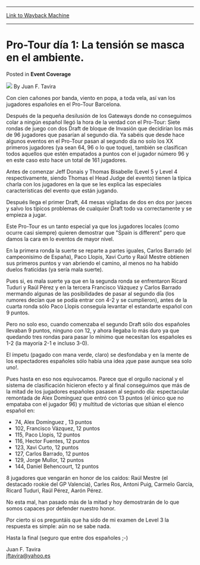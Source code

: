 
---
[Link to Wayback Machine](https://web.archive.org/web/20211208023412/https://magic.wizards.com/en/articles/archive/event-coverage/pro-tour-d%C3%ADa-1-la-tensi%C3%B3n-se-masca-en-el-ambiente-2000-01-01)

[_metadata_:author]:- "Juan F. Tavira"
[_metadata_:description]:- "Con cien cañones por banda, viento en popa, a toda vela, así van los jugadores españoles en el Pro-Tour Barcelona. Después de la pequeña desilusión de los Gateways donde no conseguimos colar a ningún español llegó la hora de la verdad con el Pro-Tour: Siete rondas de juego con dos Draft de bloque de Invasión que decidirían los más de 96 jugadores que pasarían al segundo día."
[_metadata_:generator]:- "Drupal 7 (http://drupal.org)"
[_metadata_:node]:- "762496"
[_metadata_:publish_date]:- "2000-01-01"
[_metadata_:source]:- "div-main-content"
[_metadata_:title]:- "Pro-Tour día 1: La tensión se masca en el ambiente."
[_metadata_:wayback_capture_timestamp]:- "2021-12-08 02:34:12"
[_metadata_:wayback_raw_url]:- "https://web.archive.org/web/20211208023412id_/https://magic.wizards.com/en/articles/archive/event-coverage/pro-tour-d%C3%ADa-1-la-tensi%C3%B3n-se-masca-en-el-ambiente-2000-01-01"
[_metadata_:wayback_url]:- "https://magic.wizards.com/en/articles/archive/event-coverage/pro-tour-d%C3%ADa-1-la-tensi%C3%B3n-se-masca-en-el-ambiente-2000-01-01"
---


Pro-Tour día 1: La tensión se masca en el ambiente.
===================================================



 Posted in **Event Coverage**







![](https://media.magic.wizards.com/styles/auth_small/public/generic-avatar-150_548.png)
By Juan F. Tavira











Con cien cañones por banda, viento en popa, a toda vela, así van los jugadores españoles en el Pro-Tour Barcelona.


Después de la pequeña desilusión de los Gateways donde no conseguimos colar a ningún español llegó la hora de la verdad con el Pro-Tour: Siete rondas de juego con dos Draft de bloque de Invasión que decidirían los más de 96 jugadores que pasarían al segundo día. Ya sabéis que desde hace algunos eventos en el Pro-Tour pasan al segundo día no solo los XX primeros jugadores (ya sean 64, 96 o lo que toque), también se clasifican todos aquellos que estén empatados a puntos con el jugador número 96 y en este caso esto hace un total de 161 jugadores.


Antes de comenzar Jeff Donais y Thomas Bisabelle (Level 5 y Level 4 respectivamente, siendo Thomas el Head Judge del evento) tienen la típica charla con los jugadores en la que se les explica las especiales características del evento que están jugando.


Después llega el primer Draft, 44 mesas vigiladas de dos en dos por jueces y salvo los típicos problemas de cualquier Draft todo va correctamente y se empieza a jugar.


Este Pro-Tour es un tanto especial ya que los jugadores locales (como ocurre casi siempre) quieren demostrar que "Spain is different" pero que damos la cara en lo eventos de mayor nivel.


En la primera ronda la suerte se reparte a partes iguales, Carlos Barrado (el campeonisimo de España), Paco Llopis, Xavi Curto y Raúl Mestre obtienen sus primeros puntos y van abriendo el camino, al menos no ha habido duelos fraticidas (ya sería mala suerte).


Pues si, es mala suerte ya que en la segunda ronda se enfrentaron Ricard Tuduri y Raúl Pérez y en la tercera Francisco Vázquez y Carlos Barrado mermando algunas de las posibilidades de pasar al segundo día (los rumores decían que se podía entrar con 4-2 y se cumplieron), antes de la cuarta ronda sólo Paco Llopis conseguía levantar el estandarte español con 9 puntos.


Pero no solo eso, cuando comenzaba el segundo Draft sólo dos españoles llevaban 9 puntos, ninguno con 12, y ahora llegaba lo más duro ya que quedando tres rondas para pasar lo mínimo que necesitan los españoles es 1-2 (la mayoría 2-1 e incluso 3-0).


El ímpetu (pagado con mana verde, claro) se desfondaba y en la mente de los espectadores españoles sólo había una idea ¡que pase aunque sea solo uno!.


Pues hasta en eso nos equivocamos. Parece que el orgullo nacional y el sistema de clasificación hicieron efecto y al final conseguimos que más de la mitad de los jugadores españoles pasasen al segundo día: espectacular remontada de Alex Domínguez que entró con 13 puntos (el único que no empataba con el jugador 96) y multitud de victorias que sitúan el elenco español en:


* 74, Alex Domínguez , 13 puntos
* 102, Francisco Vázquez, 12 puntos
* 115, Paco Llopis, 12 puntos
* 116, Hector Fuentes, 12 puntos
* 123, Xavi Curto, 12 puntos
* 127, Carlos Barrado, 12 puntos
* 129, Jorge Mullor, 12 puntos
* 144, Daniel Behencourt, 12 puntos

8 jugadores que vengarán en honor de los caídos: Raúl Mestre (el destacado rookie del GP Valencia), Carles Ros, Antoni Puig, Carmelo García, Ricard Tuduri, Raúl Pérez, Aarón Pérez.


No esta mal, han pasado más de la mitad y hoy demostrarán de lo que somos capaces por defender nuestro honor.


Por cierto si os preguntáis que ha sido de mi examen de Level 3 la respuesta es simple: aún no se sabe nada.


Hasta la final (seguro que entre dos españoles ;-)


Juan F. Tavira  
[jftavira@yahoo.es](mailto:jftavira@yahoo.es)







